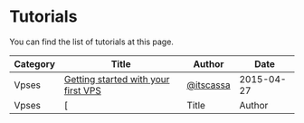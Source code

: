 # Tutorials

You can find the list of tutorials at this page.

| Category | Title | Author | Date |
| -------- |------ | ------ | ---- |
| Vpses | [Getting started with your first VPS](tutorials/vpses/1-getting-started-with-your-first-server.md) | [@itscassa](http://github.com/itscassa)   | 2015-04-27 | 
| Vpses | [| Title | Author | Date |](tutorials/vpses/index.md) | | ----- | ------ | ---- | | 2015-04-27 | 
